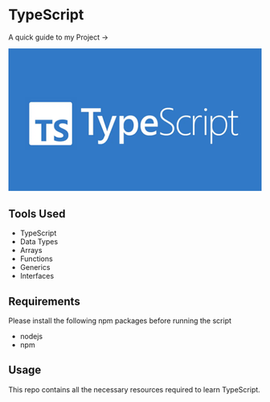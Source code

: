 # TypeScript

A quick guide to my Project ->

<img src ="/img.webp">

## Tools Used

- TypeScript
- Data Types
- Arrays
- Functions
- Generics
- Interfaces

## Requirements

Please install the following npm packages before running the script

- nodejs
- npm

## Usage

This repo contains all the necessary resources required to learn TypeScript.